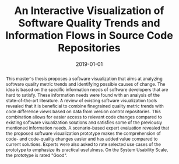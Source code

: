 ---
abstract: This master´s thesis proposes a software visualization that aims at analyzing
  software quality metric trends and identifying possible causes of change. The idea
  is based on the specific information needs of software developers that are hard
  to satisfy. These information needs were found with an analysis of the state-of-the-art
  literature. A review of existing software visualization tools revealed that it is
  beneficial to combine finegrained quality metric trends with code difference views
  based on data from version control repositories. This combination allows for easier
  access to relevant code changes compared to existing software visualization solutions
  and satisfies some of the previously mentioned information needs. A scenario-based
  expert evaluation revealed that the proposed software visualization prototype makes
  the comprehension of code- and code-quality changes easier and has added value compared
  to current solutions. Experts were also asked to rate selected use cases of the
  prototype to emphasize its practical usefulness. On the System Usability Scale,
  the prototype is rated "Good".
authors:
- Benjamin Kowatsch
date: '2019-01-01'
featured: false
publication_types:
- '7'
publishDate: '2019-01-01'
title: An Interactive Visualization of Software Quality Trends and Information Flows
  in Source Code Repositories
url_pdf: ''
---